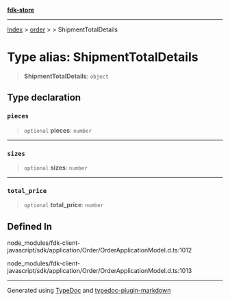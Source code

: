 [**fdk-store**](../../../README.md)
***

[Index](../../../API.md) > [order](../../README.md) > [<internal>](../README.md) > ShipmentTotalDetails

# Type alias: ShipmentTotalDetails

> **ShipmentTotalDetails**: `object`

## Type declaration

### `pieces`

> `optional` **pieces**: `number`

***

### `sizes`

> `optional` **sizes**: `number`

***

### `total_price`

> `optional` **total\_price**: `number`

## Defined In

node\_modules/fdk-client-javascript/sdk/application/Order/OrderApplicationModel.d.ts:1012

node\_modules/fdk-client-javascript/sdk/application/Order/OrderApplicationModel.d.ts:1013

***
Generated using [TypeDoc](https://typedoc.org/) and [typedoc-plugin-markdown](https://www.npmjs.com/package/typedoc-plugin-markdown)

